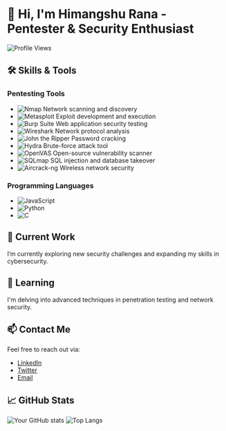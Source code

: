 # 👋 Hi, I'm Himangshu Rana - Pentester & Security Enthusiast

![Profile Views](https://komarev.com/ghpvc/?username=himangshurana013&color=blue)

## 🛠️ Skills & Tools

### **Pentesting Tools**
- ![Nmap](https://img.shields.io/badge/Nmap-Open%20Source-blue?logo=nmap) Network scanning and discovery
- ![Metasploit](https://img.shields.io/badge/Metasploit-Framework-green?logo=metasploit) Exploit development and execution
- ![Burp Suite](https://img.shields.io/badge/Burp%20Suite-Professional-orange?logo=burp) Web application security testing
- ![Wireshark](https://img.shields.io/badge/Wireshark-Protocol%20Analyzer-blue?logo=wireshark) Network protocol analysis
- ![John the Ripper](https://img.shields.io/badge/John%20the%20Ripper-Password%20Cracking-blue?logo=john) Password cracking
- ![Hydra](https://img.shields.io/badge/Hydra-Password%20Brute%20Forcing-blue?logo=hydra) Brute-force attack tool
- ![OpenVAS](https://img.shields.io/badge/OpenVAS-Vulnerability%20Scanner-green?logo=openvas) Open-source vulnerability scanner
- ![SQLmap](https://img.shields.io/badge/SQLmap-SQL%20Injection%20Tool-orange?logo=sqlmap) SQL injection and database takeover
- ![Aircrack-ng](https://img.shields.io/badge/Aircrack--ng-Wireless%20Security-blue?logo=aircrack-ng) Wireless network security

### **Programming Languages**
- ![JavaScript](https://img.shields.io/badge/JavaScript-Programming%20Language-yellow?logo=javascript)
- ![Python](https://img.shields.io/badge/Python-Programming%20Language-blue?logo=python)
- ![C](https://img.shields.io/badge/C-Programming%20Language-blue?logo=c)

## 🔭 Current Work

I’m currently exploring new security challenges and expanding my skills in cybersecurity.

## 🌱 Learning

I'm delving into advanced techniques in penetration testing and network security.

## 📫 Contact Me

Feel free to reach out via:

- [LinkedIn](https://www.linkedin.com/in/himangshurana)
- [Twitter](https://twitter.com/iamrana013)
- [Email](mailto:tohimangshurana@gmail.com)

## 📈 GitHub Stats

![Your GitHub stats](https://github-readme-stats.vercel.app/api?username=himangshurana013&show_icons=true&theme=radical)
![Top Langs](https://github-readme-stats.vercel.app/api/top-langs/?username=himangshurana013&layout=compact&theme=radical)
